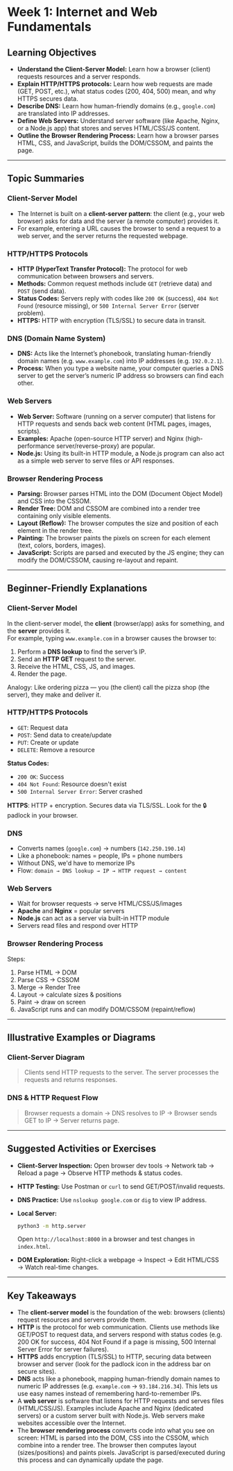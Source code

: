 
# Week 1: Internet and Web Fundamentals

## Learning Objectives

- **Understand the Client-Server Model:** Learn how a browser (client) requests resources and a server responds.  
- **Explain HTTP/HTTPS protocols:** Learn how web requests are made (GET, POST, etc.), what status codes (200, 404, 500) mean, and why HTTPS secures data.  
- **Describe DNS:** Learn how human-friendly domains (e.g., `google.com`) are translated into IP addresses.  
- **Define Web Servers:** Understand server software (like Apache, Nginx, or a Node.js app) that stores and serves HTML/CSS/JS content.  
- **Outline the Browser Rendering Process:** Learn how a browser parses HTML, CSS, and JavaScript, builds the DOM/CSSOM, and paints the page.  

---

## Topic Summaries

### Client-Server Model

- The Internet is built on a **client-server pattern**: the client (e.g., your web browser) asks for data and the server (a remote computer) provides it.  
- For example, entering a URL causes the browser to send a request to a web server, and the server returns the requested webpage.

### HTTP/HTTPS Protocols

- **HTTP (HyperText Transfer Protocol):** The protocol for web communication between browsers and servers.  
- **Methods:** Common request methods include `GET` (retrieve data) and `POST` (send data).  
- **Status Codes:** Servers reply with codes like `200 OK` (success), `404 Not Found` (resource missing), or `500 Internal Server Error` (server problem).  
- **HTTPS:** HTTP with encryption (TLS/SSL) to secure data in transit.

### DNS (Domain Name System)

- **DNS:** Acts like the Internet’s phonebook, translating human-friendly domain names (e.g. `www.example.com`) into IP addresses (e.g. `192.0.2.1`).  
- **Process:** When you type a website name, your computer queries a DNS server to get the server’s numeric IP address so browsers can find each other.

### Web Servers

- **Web Server:** Software (running on a server computer) that listens for HTTP requests and sends back web content (HTML pages, images, scripts).  
- **Examples:** Apache (open-source HTTP server) and Nginx (high-performance server/reverse-proxy) are popular.  
- **Node.js:** Using its built-in HTTP module, a Node.js program can also act as a simple web server to serve files or API responses.

### Browser Rendering Process

- **Parsing:** Browser parses HTML into the DOM (Document Object Model) and CSS into the CSSOM.  
- **Render Tree:** DOM and CSSOM are combined into a render tree containing only visible elements.  
- **Layout (Reflow):** The browser computes the size and position of each element in the render tree.  
- **Painting:** The browser paints the pixels on screen for each element (text, colors, borders, images).  
- **JavaScript:** Scripts are parsed and executed by the JS engine; they can modify the DOM/CSSOM, causing re-layout and repaint.

---

## Beginner-Friendly Explanations

### Client-Server Model

In the client-server model, the **client** (browser/app) asks for something, and the **server** provides it.  
For example, typing `www.example.com` in a browser causes the browser to:

1. Perform a **DNS lookup** to find the server’s IP.
2. Send an **HTTP GET** request to the server.
3. Receive the HTML, CSS, JS, and images.
4. Render the page.

Analogy: Like ordering pizza — you (the client) call the pizza shop (the server), they make and deliver it.

### HTTP/HTTPS Protocols

- `GET`: Request data  
- `POST`: Send data to create/update  
- `PUT`: Create or update  
- `DELETE`: Remove a resource  

**Status Codes:**

- `200 OK`: Success  
- `404 Not Found`: Resource doesn't exist  
- `500 Internal Server Error`: Server crashed  

**HTTPS**: HTTP + encryption. Secures data via TLS/SSL. Look for the 🔒 padlock in your browser.

### DNS

- Converts names (`google.com`) → numbers (`142.250.190.14`)  
- Like a phonebook: names = people, IPs = phone numbers  
- Without DNS, we'd have to memorize IPs  
- Flow: `domain → DNS lookup → IP → HTTP request → content`

### Web Servers

- Wait for browser requests → serve HTML/CSS/JS/images  
- **Apache** and **Nginx** = popular servers  
- **Node.js** can act as a server via built-in HTTP module  
- Servers read files and respond over HTTP

### Browser Rendering Process

Steps:
1. Parse HTML → DOM
2. Parse CSS → CSSOM
3. Merge → Render Tree
4. Layout → calculate sizes & positions
5. Paint → draw on screen  
6. JavaScript runs and can modify DOM/CSSOM (repaint/reflow)

---

## Illustrative Examples or Diagrams

### Client-Server Diagram
> Clients send HTTP requests to the server. The server processes the requests and returns responses.

### DNS & HTTP Request Flow
> Browser requests a domain → DNS resolves to IP → Browser sends GET to IP → Server returns page.


---

## Suggested Activities or Exercises

- **Client-Server Inspection:** Open browser dev tools → Network tab → Reload a page → Observe HTTP methods & status codes.  
- **HTTP Testing:** Use Postman or `curl` to send GET/POST/invalid requests.  
- **DNS Practice:** Use `nslookup google.com` or `dig` to view IP address.  
- **Local Server:**  
  ```bash
  python3 -m http.server
  ```  
  Open `http://localhost:8000` in a browser and test changes in `index.html`.

- **DOM Exploration:** Right-click a webpage → Inspect → Edit HTML/CSS → Watch real-time changes.

---

## Key Takeaways

- The **client-server model** is the foundation of the web: browsers (clients) request resources and servers provide them.  
- **HTTP** is the protocol for web communication. Clients use methods like GET/POST to request data, and servers respond with status codes (e.g. 200 OK for success, 404 Not Found if a page is missing, 500 Internal Server Error for server failures).  
- **HTTPS** adds encryption (TLS/SSL) to HTTP, securing data between browser and server (look for the padlock icon in the address bar on secure sites).  
- **DNS** acts like a phonebook, mapping human-friendly domain names to numeric IP addresses (e.g. `example.com` → `93.184.216.34`). This lets us use easy names instead of remembering hard-to-remember IPs.  
- A **web server** is software that listens for HTTP requests and serves files (HTML/CSS/JS). Examples include Apache and Nginx (dedicated servers) or a custom server built with Node.js. Web servers make websites accessible over the Internet.  
- The **browser rendering process** converts code into what you see on screen: HTML is parsed into the DOM, CSS into the CSSOM, which combine into a render tree. The browser then computes layout (sizes/positions) and paints pixels. JavaScript is parsed/executed during this process and can dynamically update the page.  
